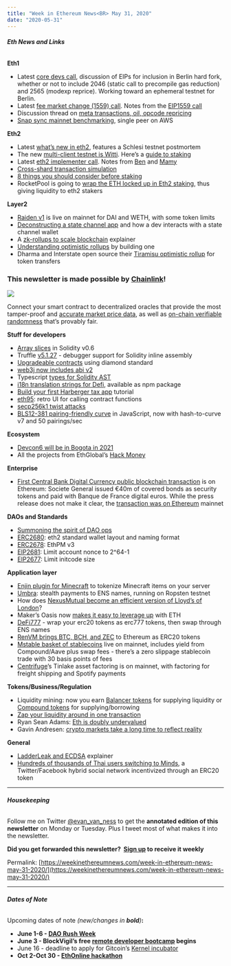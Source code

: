 ```yaml
---
title: "Week in Ethereum News<BR> May 31, 2020"
date: "2020-05-31"
---
```


###### **Eth News and Links**

**Eth1**

- Latest [core devs call](https://youtu.be/UJ1jK73rKdk?t=219), discussion of EIPs for inclusion in Berlin hard fork, whether or not to include 2046 (static call to precompile gas reduction) and 2565 (modexp reprice). Working toward an ephemeral testnet for Berlin.
- Latest [fee market change (1559) call](https://www.youtube.com/watch?v=MVjHEIdgaRo). Notes from the [EIP1559 call](https://twitter.com/TimBeiko/status/1265989911225798662)
- Discussion thread on [meta transactions, oil, opcode repricing](https://ethresear.ch/t/meta-transactions-oil-and-karma-megathread/7472)
- [Snap sync mainnet benchmarking](https://twitter.com/peter_szilagyi/status/1264801013174845442), single peer on AWS

**Eth2**

- Latest [what’s new in eth2](https://hackmd.io/@benjaminion/eth2_news/https%3A%2F%2Fhackmd.io%2F%40benjaminion%2Fwnie2_200530), features a Schlesi testnet postmortem
- The new [multi-client testnet is Witti](https://witti.beaconcha.in/). Here’s a [guide to staking](https://medium.com/@SomerEsat/guide-to-staking-on-ethereum-2-0-ubuntu-prysm-witti-2b972e697918)
- Latest [eth2 implementer call](https://www.youtube.com/watch?v=xvIk22HvTVE). Notes from [Ben](https://hackmd.io/@benjaminion/H1h7zHTiL) and [Mamy](https://gist.github.com/mratsim/813c041b58bfc2f2f34722c3cdcffac2)
- [Cross-shard transaction simulation](https://ethresear.ch/t/cross-shard-transaction-probabilistic-simulation/7474)
- [8 things you should consider before staking](https://medium.com/chainsafe-systems/8-things-every-eth2-validator-should-know-before-staking-94df41701487)
- RocketPool is going to [wrap the ETH locked up in Eth2 staking](https://medium.com/rocket-pool/rocket-pool-2-5-tokenised-staking-48601d52d924), thus giving liquidity to eth2 stakers

**Layer2**

- [Raiden v1](https://medium.com/raiden-network/alderaan-mainnet-release-announcement-7f701e58c236) is live on mainnet for DAI and WETH, with some token limits
- [Deconstructing a state channel app](https://blog.statechannels.org/deconstructing-a-state-channel-application/) and how a dev interacts with a state channel wallet
- A [zk-rollups to scale blockchain](https://bankless.substack.com/p/can-fancy-new-cryptography-scale) explainer
- [Understanding optimistic rollups](https://gourmetcrypto.substack.com/p/optimistic-rollups-from-the-bottom) by building one
- Dharma and Interstate open source their [Tiramisu optimistic rollup](https://blog.dharma.io/introducing-tiramisu-dharma-l2/) for token transfers

### This newsletter is made possible by [Chainlink](https://chain.link/)!

[![](https://cdn.substack.com/image/fetch/w_1456,c_limit,f_auto,q_auto:good/https%3A%2F%2Fbucketeer-e05bbc84-baa3-437e-9518-adb32be77984.s3.amazonaws.com%2Fpublic%2Fimages%2Fac0a39e0-62f4-4c16-a069-82b479b231f9_925x285.png)](https://cdn.substack.com/image/fetch/c_limit,f_auto,q_auto:good/https%3A%2F%2Fbucketeer-e05bbc84-baa3-437e-9518-adb32be77984.s3.amazonaws.com%2Fpublic%2Fimages%2Fac0a39e0-62f4-4c16-a069-82b479b231f9_925x285.png)

Connect your smart contract to decentralized oracles that provide the most tamper-proof and [accurate market price data](http://defi.chain.link/), as well as [on-chain verifiable randomness](https://docs.chain.link/docs/chainlink-vrf) that’s provably fair. 

**Stuff for developers**

- [Array slices](https://solidity.ethereum.org/2020/05/26/array-slices) in Solidity v0.6
- Truffle [v5.1.27](https://github.com/trufflesuite/truffle/releases/tag/v5.1.27) - debugger support for Solidity inline assembly
- [Upgradeable contracts](https://hiddentao.com/archives/2020/05/28/upgradeable-smart-contracts-using-diamond-standard) using diamond standard
- [web3j now includes abi v2](https://blog.web3labs.com/abiv2-comes-to-web3j)
- Typescript [types for Solidity AST](https://forum.openzeppelin.com/t/solidity-ast-types/2883)
- [i18n translation strings for Defi](https://defi18n.com/), available as npm package
- [Build your first Harberger tax app](https://dev.to/wildcards/build-your-first-harberger-tax-app-part-1-3gdd) tutorial
- [eth95](https://github.com/adrianmcli/eth95): retro UI for calling contract functions
- [secp256k1 twist attacks](https://github.com/christianlundkvist/blog/blob/master/2020_05_26_secp256k1_twist_attacks/secp256k1_twist_attacks.md)
- [BLS12-381 pairing-friendly curve](https://github.com/paulmillr/noble-bls12-381) in JavaScript, now with hash-to-curve v7 and 50 pairings/sec

**Ecosystem**

- [Devcon6 will be in Bogota in 2021](https://blog.ethereum.org/2020/05/28/devcon-hacia-colombia-en-2021/)
- All the projects from EthGlobal’s [Hack Money](https://hack.ethglobal.co/online/showcase)

**Enterprise**

- [First Central Bank Digital Currency public blockchain transaction](https://www.societegenerale.com/en/newsroom-first-financial-transaction-settled-with-a-digital-currency) is on Ethereum: Societe General issued €40m of covered bonds as security tokens and paid with Banque de France digital euros. While the press release does not make it clear, the [transaction was on Ethereum](https://www.fitchratings.com/research/banks/sg-covered-bonds-issued-settled-with-blockchain-technology-21-05-2020) mainnet

**DAOs and Standards**

- [Summoning the spirit of DAO ops](https://medium.com/abridged-io/summoning-the-spirit-of-dao-ops-5928ee26b9d5)
- [ERC2680](https://github.com/ethereum/EIPs/blob/d11bf27bdac54155b6a7047f85050bac0937e42c/EIPS/eip-2680.md): eth2 standard wallet layout and naming format 
- [ERC2678](https://github.com/ethereum/EIPs/blob/9e80aae10133e15c248610dbbe5c0e14f01628d4/EIPS/eip-2678.md): EthPM v3
- [EIP2681](https://github.com/ethereum/EIPs/blob/9432fa173cd6f107555de43bbd3debe57dc57861/EIPS/eip-2681.md): Limit account nonce to 2^64-1
- [EIP2677](https://github.com/ethereum/EIPs/blob/07d834a2f7a607b097bad2b024333ea39083b0f7/EIPS/eip-2677.md): Limit initcode size

**Application layer**

- [Enjin plugin for Minecraft](https://blog.enjin.io/enjincraft-plugin-for-minecraft/) to tokenize Minecraft items on your server
- [Umbra](https://www.scopelift.co/blog/introducing-umbra): stealth payments to ENS names, running on Ropsten testnet
- How does [NexusMutual become an efficient version of Lloyd’s of London](https://forum.nexusmutual.io/t/towards-new-risks/50)?
- Maker’s Oasis now [makes it easy to leverage up](https://blog.oasis.app/introducing-multiply-on-oasis-trade/) with ETH
- [DeFi777](https://medium.com/@dmihal/introducing-defi777-decentralized-finance-for-everyone-dc3f87bea70d) - wrap your erc20 tokens as erc777 tokens, then swap through ENS names
- [RenVM brings BTC, BCH, and ZEC](https://medium.com/renproject/renvm-mainnet-release-98cac4c6fa8e) to Ethereum as ERC20 tokens
- [Mstable basket of stablecoins](https://medium.com/mstable/mstable-now-live-on-mainnet-c9f55f748ac7) live on mainnet, includes yield from Compound/Aave plus swap fees - there’s a zero slippage stablecoin trade with 30 basis points of fees
- [Centrifuge](https://medium.com/centrifuge/introducing-decentralized-asset-finance-onboarding-the-world-to-defi-f400ad906546)’s Tinlake asset factoring is on mainnet, with factoring for freight shipping and Spotify payments

**Tokens/Business/Regulation**

- Liquidity mining: now you earn [Balancer tokens](https://medium.com/balancer-protocol/balancer-liquidity-mining-begins-6e65932eaea9) for supplying liquidity or [Compound tokens](https://medium.com/compound-finance/expanding-compound-governance-ce13fcd4fe36) for supplying/borrowing
- [Zap your liquidity around in one transaction](https://defitutorials.substack.com/p/defragmenting-liquidity-with-pool)
- Ryan Sean Adams: [Eth is doubly undervalued](https://bankless.substack.com/p/eth-is-doubly-undervalued-market-7ae)
- Gavin Andresen: [crypto markets take a long time to reflect reality](http://gavinandresen.ninja/it-s-not-about-the-tech-yet)

**General**

- [LadderLeak and ECDSA](https://soatok.blog/2020/05/26/learning-from-ladderleak-is-ecdsa-broken/) explainer
- [Hundreds of thousands of Thai users switching to Minds](https://qz.com/1860804/thai-users-ditch-twitter-for-crypto-social-network-minds/), a Twitter/Facebook hybrid social network incentivized through an ERC20 token

* * *

###### **Housekeeping**

Follow me on Twitter [@evan\_van\_ness](https://twitter.com/evan_van_ness) to get the **annotated edition of this newsletter** on Monday or Tuesday. Plus I tweet most of what makes it into the newsletter.

**Did you get forwarded this newsletter?  [Sign up](https://weekinethereum.substack.com/subscribe#about) to receive it weekly**

Permalink: [https://weekinethereumnews.com/week-in-ethereum-news-may-31-2020/](https://weekinethereumnews.com/week-in-ethereum-news-may-31-2020/)

* * *

###### **Dates of Note**

Upcoming dates of note _(_new/changes in **bold**_)_**:**

- **June 1-6 - [DAO Rush Week](https://daorushweek.com)**
- **June 3 - BlockVigil’s free [remote developer bootcamp](https://medium.com/blockvigil/announcing-the-blockvigil-remote-developer-bootcamp-2nd-edition-27f3d4c21eee) begins**
- June 16 - deadline to apply for Gitcoin’s [Kernel incubator](https://gitcoin.co/blog/announcing-kernel/)
- **Oct 2-Oct 30 - [EthOnline hackathon](https://www.ethonline.org/)**
